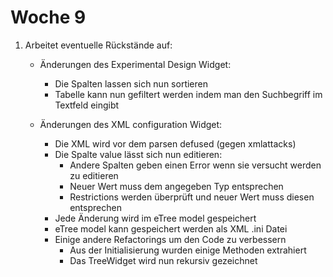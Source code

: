 # Woche 9

1. Arbeitet eventuelle Rückstände auf:
    - Änderungen des Experimental Design Widget:
        - Die Spalten lassen sich nun sortieren
        - Tabelle kann nun gefiltert werden indem man den Suchbegriff im Textfeld
            eingibt

    - Änderungen des XML configuration Widget:
        - Die XML wird vor dem parsen defused (gegen xmlattacks)
        - Die Spalte value lässt sich nun editieren:
            - Andere Spalten geben einen Error wenn sie versucht werden zu editieren
            - Neuer Wert muss dem angegeben Typ entsprechen
            - Restrictions werden überprüft und neuer Wert muss diesen entsprechen
        - Jede Änderung wird im eTree model gespeichert
        - eTree model kann gespeichert werden als XML .ini Datei
        - Einige andere Refactorings um den Code zu verbessern
            - Aus der Initialisierung wurden einige Methoden extrahiert
            - Das TreeWidget wird nun rekursiv gezeichnet

